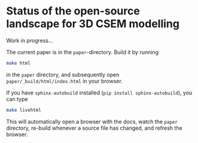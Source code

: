 # Status of the open-source landscape for 3D CSEM modelling

Work in progress...

The current paper is in the `paper`-directory. Build it by running

```bash
make html
```

in the `paper` directory, and subsequently open `paper/_build/html/index.html`
in your browser.

If you have `sphinx-autobuild` installed (`pip install sphinx-autobuild`),
you can type

```bash
make livehtml
```

This will automatically open a browser with the docs, watch the
`paper` directory, re-build whenever a source file has changed, and
refresh the browser.

